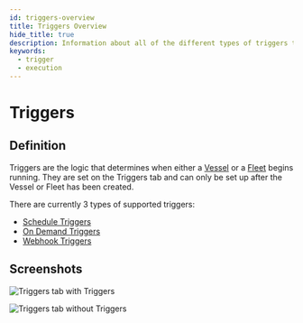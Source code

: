 ```yaml
---
id: triggers-overview
title: Triggers Overview
hide_title: true
description: Information about all of the different types of triggers that Shipyard supports.
keywords:
  - trigger
  - execution
---
```


# Triggers

## Definition

Triggers are the logic that determines when either a [Vessel](../vessels.md) or a [Fleet](../fleets.md) begins running. They are set on the Triggers tab and can only be set up after the Vessel or Fleet has been created.

There are currently 3 types of supported triggers:

- [Schedule Triggers](schedule-triggers.md)
- [On Demand Triggers](on-demand-triggers.md)
- [Webhook Triggers](webhook-triggers.md)

## Screenshots

![Triggers tab with Triggers](../../.gitbook/assets/triggers_tab.png)

![Triggers tab without Triggers](../../.gitbook/assets/triggers_tab_empty.png)
